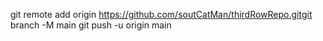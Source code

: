 git remote add origin https://github.com/soutCatMan/thirdRowRepo.gitgit branch -M main
git push -u origin main
